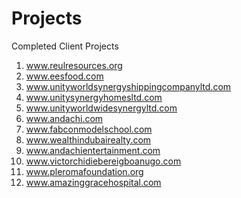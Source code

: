 # Projects
Completed Client Projects
1. www.reulresources.org
2. www.eesfood.com
3. www.unityworldsynergyshippingcompanyltd.com
4. www.unitysynergyhomesltd.com
5. www.unityworldwidesynergyltd.com
6. www.andachi.com
7. www.fabconmodelschool.com
8. www.wealthindubairealty.com
9. www.andachientertainment.com
10. www.victorchidiebereigboanugo.com
11. www.pleromafoundation.org
12. www.amazinggracehospital.com

